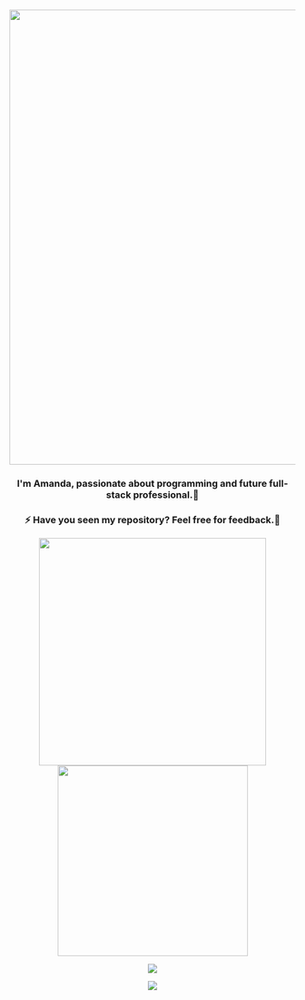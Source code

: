 <div align="center">
<h1><a href="https://git.io/typing-svg">
<img align="center" width="800" src="https://readme-typing-svg.herokuapp.com?color=%23C0B503&size=40&center=falso&vCenter=falso&width=670&height=70&lines=++++++++++++%3CHello+World+%2F%3E%F0%9F%98%84;%E2%9D%A4%EF%B8%8F%3CWelcome+to+my+profile!+%2F%3E+" />
</a></h1>
</div>
<div align="center"><h3>I'm Amanda, passionate about programming and future full-stack professional.🥰</h>
</div>   
<div align="center"><h3>⚡ Have you seen my repository? Feel free for feedback.💬</h3s
<P></P>
<P></P>
</div>  

<div align="center">
<a href="https://github.com/AmandaOliveira021/github-readme-stats">
  <img align="center" width="400" src="https://github-readme-stats.vercel.app/api?username=AmandaOliveira0212&theme=radical&show_icons=true&card_width=" />
</a>

<a href="https://github.com/AmandaOliveira0212/convoychat">
  <img align="center" width="335"  src="https://github-readme-stats.vercel.app/api/top-langs/?username=AmandaOliveira0212&layout=compact&theme=radical" />
</a>
<P></P>
</div>

<div align="center">
<a href="https://github.com/AmandaOliveira0212/streak-stats">
  <img align="center"src="http://github-readme-streak-stats.herokuapp.com?user=AmandaOliveira0212&theme=great-gatsby&hide_border=true&date_format=M%20j%5B%2C%20Y%5D&background=920632" />
</a>
<P></P>
<P></P>
</div>

<div align="center">
<img src="https://komarev.com/ghpvc/?username=AmandaOliveira0212&&style=flat-square" align="center" />
<P></P>
</div>

